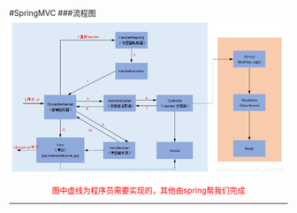 #SpringMVC
###流程图
![SpringMVC执行过程](image/SpringMVC.png)
<p style="text-align: center;color: red">图中虚线为程序员需要实现的，其他由spring帮我们完成</p>
<hr>
